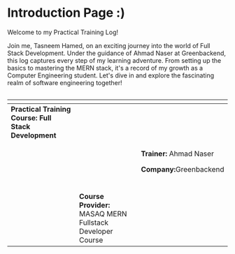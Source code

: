 # Introduction Page :)

Welcome to my Practical Training Log!&#x20;

Join me, Tasneem Hamed, on an exciting journey into the world of Full Stack Development. Under the guidance of Ahmad Naser at Greenbackend, this log captures every step of my learning adventure. From setting up the basics to mastering the MERN stack, it's a record of my growth as a Computer Engineering student. Let's dive in and explore the fascinating realm of software engineering together!

<figure><img src="https://builtin.com/sites/www.builtin.com/files/styles/og/public/full-stack-developer.jpg" alt=""><figcaption></figcaption></figure>

<table data-view="cards"><thead><tr><th></th><th></th><th></th></tr></thead><tbody><tr><td><strong>Practical Training Course: Full Stack Development</strong><br></td><td></td><td></td></tr><tr><td></td><td></td><td><p><strong>Trainer:</strong> Ahmad Naser</p><p><strong>Company:</strong>Greenbackend<br><br></p></td></tr><tr><td></td><td><strong>Course Provider:</strong> MASAQ MERN Fullstack Developer Course<br></td><td></td></tr></tbody></table>
